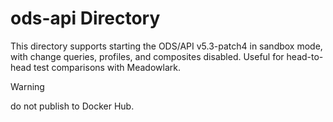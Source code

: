 # ods-api Directory

This directory supports starting the ODS/API v5.3-patch4 in sandbox mode, with
change queries, profiles, and composites disabled. Useful for head-to-head test
comparisons with Meadowlark.

> [!WARNING]
> do not publish to Docker Hub.
